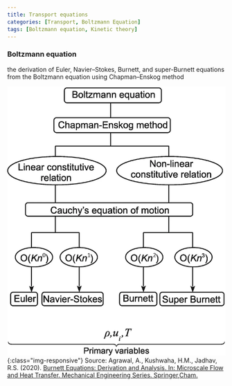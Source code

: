 ```yaml
---
title: Transport equations
categories: [Transport, Boltzmann Equation]
tags: [Boltzmann equation, Kinetic theory]
---
```


### Boltzmann equation 
the derivation of Euler, Navier–Stokes, Burnett, and super-Burnett equations from the Boltzmann equation using Chapman–Enskog method

![Burnett from Boltzmann](/img/transport/Burnett.png){:class="img-responsive"}
Source: Agrawal, A., Kushwaha, H.M., Jadhav, R.S. (2020). [Burnett Equations: Derivation and Analysis. In: Microscale Flow and Heat Transfer. Mechanical Engineering Series. Springer,Cham.](https://doi.org/10.1007/978-3-030-10662-1_5)

